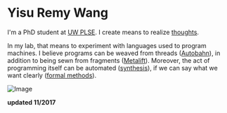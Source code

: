 Yisu Remy Wang
=========

I'm a PhD student at [UW PLSE](http://uwplse.org/). I create means
to realize [thoughts](http://dissonance.remywang.me).

In my lab, that means to experiment with languages used to program machines. I
believe programs can be weaved from threads
([Autobahn](https://doi.org/10.1145/2976002.2976009)), in addition to being sewn
from fragments ([Metalift](http://metalift.uwplse.org)). Moreover, the act of
programming itself can be automated
([synthesis](http://dx.doi.org/10.1561/2500000010)), if we can say what we want
clearly ([formal methods](https://www.ncatlab.org/nlab/show/HomePage)).

![Image][1]

[1]: wishtree.jpg

**updated 11/2017**
